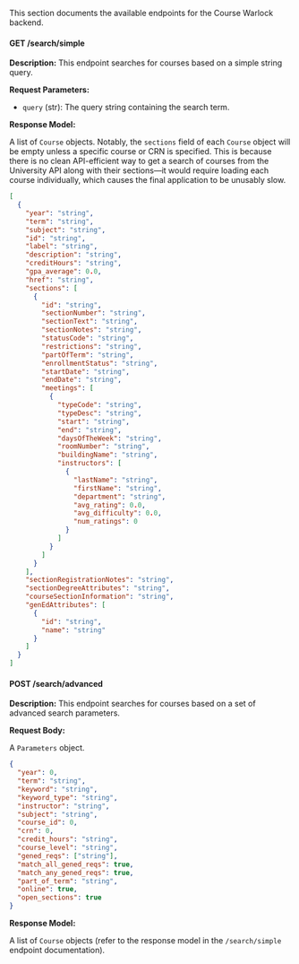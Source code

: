 This section documents the available endpoints for the Course Warlock backend.

#### GET /search/simple

**Description:** This endpoint searches for courses based on a simple string query.

**Request Parameters:**

- `query` (str): The query string containing the search term.

**Response Model:**

A list of `Course` objects. Notably, the `sections` field of each `Course` object will be empty unless a specific course or CRN is specified. This is because there is no clean API-efficient way to get a search of courses from the University API along with their sections—it would require loading each course individually, which causes the final application to be unusably slow.

```json
[
  {
    "year": "string",
    "term": "string",
    "subject": "string",
    "id": "string",
    "label": "string",
    "description": "string",
    "creditHours": "string",
    "gpa_average": 0.0,
    "href": "string",
    "sections": [
      {
        "id": "string",
        "sectionNumber": "string",
        "sectionText": "string",
        "sectionNotes": "string",
        "statusCode": "string",
        "restrictions": "string",
        "partOfTerm": "string",
        "enrollmentStatus": "string",
        "startDate": "string",
        "endDate": "string",
        "meetings": [
          {
            "typeCode": "string",
            "typeDesc": "string",
            "start": "string",
            "end": "string",
            "daysOfTheWeek": "string",
            "roomNumber": "string",
            "buildingName": "string",
            "instructors": [
              {
                "lastName": "string",
                "firstName": "string",
                "department": "string",
                "avg_rating": 0.0,
                "avg_difficulty": 0.0,
                "num_ratings": 0
              }
            ]
          }
        ]
      }
    ],
    "sectionRegistrationNotes": "string",
    "sectionDegreeAttributes": "string",
    "courseSectionInformation": "string",
    "genEdAttributes": [
      {
        "id": "string",
        "name": "string"
      }
    ]
  }
]
```

#### POST /search/advanced

**Description:** This endpoint searches for courses based on a set of advanced search parameters.

**Request Body:**

A `Parameters` object.

```json
{
  "year": 0,
  "term": "string",
  "keyword": "string",
  "keyword_type": "string",
  "instructor": "string",
  "subject": "string",
  "course_id": 0,
  "crn": 0,
  "credit_hours": "string",
  "course_level": "string",
  "gened_reqs": ["string"],
  "match_all_gened_reqs": true,
  "match_any_gened_reqs": true,
  "part_of_term": "string",
  "online": true,
  "open_sections": true
}
```

**Response Model:**

A list of `Course` objects (refer to the response model in the `/search/simple` endpoint documentation).
